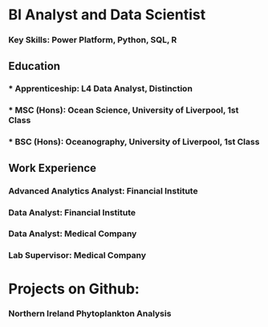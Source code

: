 # BI Analyst and Data Scientist
### Key Skills: Power Platform, Python, SQL, R

## Education
### * Apprenticeship: L4 Data Analyst, Distinction 
### * MSC (Hons): Ocean Science, University of Liverpool, 1st Class
### * BSC (Hons): Oceanography, University of Liverpool, 1st Class

## Work Experience
### Advanced Analytics Analyst: Financial Institute
### Data Analyst: Financial Institute
### Data Analyst: Medical Company
### Lab Supervisor: Medical Company

# Projects on Github:
### Northern Ireland Phytoplankton Analysis
